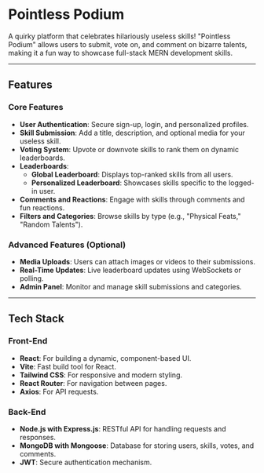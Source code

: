 # Pointless Podium

A quirky platform that celebrates hilariously useless skills! "Pointless Podium" allows users to submit, vote on, and comment on bizarre talents, making it a fun way to showcase full-stack MERN development skills.

---

## **Features**

### Core Features
- **User Authentication**: Secure sign-up, login, and personalized profiles.
- **Skill Submission**: Add a title, description, and optional media for your useless skill.
- **Voting System**: Upvote or downvote skills to rank them on dynamic leaderboards.
- **Leaderboards**:
  - **Global Leaderboard**: Displays top-ranked skills from all users.
  - **Personalized Leaderboard**: Showcases skills specific to the logged-in user.
- **Comments and Reactions**: Engage with skills through comments and fun reactions.
- **Filters and Categories**: Browse skills by type (e.g., "Physical Feats," "Random Talents").

### Advanced Features (Optional)
- **Media Uploads**: Users can attach images or videos to their submissions.
- **Real-Time Updates**: Live leaderboard updates using WebSockets or polling.
- **Admin Panel**: Monitor and manage skill submissions and categories.

---

## **Tech Stack**

### Front-End
- **React**: For building a dynamic, component-based UI.
- **Vite**: Fast build tool for React.
- **Tailwind CSS**: For responsive and modern styling.
- **React Router**: For navigation between pages.
- **Axios**: For API requests.

### Back-End
- **Node.js with Express.js**: RESTful API for handling requests and responses.
- **MongoDB with Mongoose**: Database for storing users, skills, votes, and comments.
- **JWT**: Secure authentication mechanism.



